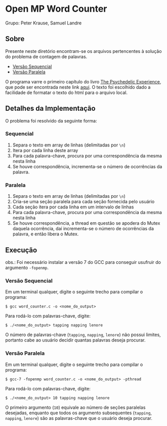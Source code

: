 # Open MP Word Counter
Grupo: Peter Krause, Samuel Landre

## Sobre
Presente neste diretório encontram-se os arquivos pertencentes à solução do problema de contagem de palavras.
- [Versão Sequencial](word_counter.c)
- [Versão Paralela](word_counter_parallel.c)

O programa varre o primeiro capítulo do livro [The Psychedelic Experience](https://en.wikipedia.org/wiki/The_Psychedelic_Experience), que pode ser encontrada neste link [aqui](https://www.sacred-texts.com/bud/tib/psydead.htm). O texto foi escolhido dado a facilidade de formatar o texto do html para o arquivo local.

## Detalhes da Implementação
O problema foi resolvido da seguinte forma:

### Sequencial
1. Separa o texto em array de linhas (delimitadas por `\n`)
2. Itera por cada linha deste array
3. Para cada palavra-chave, procura por uma correspondência da mesma nesta linha
4. Se houve correspondência, incrementa-se o número de ocorrências da palavra.

### Paralela
1. Separa o texto em array de linhas (delimitadas por `\n`)
2. Cria-se uma seção paralela para cada seção fornecida pelo usuário
3. Cada seção itera por cada linha em um intervalo de linhas
4. Para cada palavra-chave, procura por uma correspondência da mesma nesta linha
5. Se houve correspondência, a thread em questão se apodera do Mutex daquela ocorrência, daí incrementa-se o número de ocorrências da palavra, e então libera o Mutex.


## Execução
obs.: Foi necessário instalar a versão 7 do GCC para conseguir usufruir do argumento `-fopenmp`.

### Versão Sequencial
Em um terminal qualquer, digite o seguinte trecho para compilar o programa:
```
$ gcc word_counter.c -o <nome_do_output>
```
Para rodá-lo com palavras-chave, digite:
```
$ ./<nome_do_output> tapping napping lenore
```
O número de palavras-chave (`tapping`, `napping`, `lenore`) não possui limites, portanto cabe ao usuário decidir quantas palavras deseja procurar.

### Versão Paralela
Em um terminal qualquer, digite o seguinte trecho para compilar o programa:
```
$ gcc-7 -fopenmp word_counter.c -o <nome_do_output> -pthread
```
Para rodá-lo com palavras-chave, digite:
```
$ ./<nome_do_output> 10 tapping napping lenore
```
O primeiro argumento (`10`) equivale ao número de seções paralelas desejadas, enquanto que todos os argumento subsequentes (`tapping`, `napping`, `lenore`) são as palavras-chave que o usuário deseja procurar.
